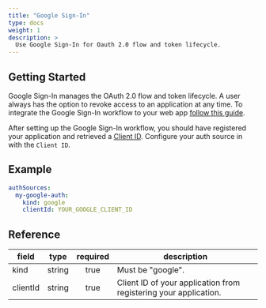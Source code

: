 ```yaml
---
title: "Google Sign-In"
type: docs
weight: 1
description: >
  Use Google Sign-In for Oauth 2.0 flow and token lifecycle. 
---
```


## Getting Started

Google Sign-In manages the OAuth 2.0 flow and token lifecycle. A user always has
the option to revoke access to an application at any time. To integrate the
Google Sign-In workflow to your web app [follow this
guide](https://developers.google.com/identity/sign-in/web/sign-in).

After setting up the Google Sign-In workflow, you should have registered your
application and retrieved a [Client
ID](https://developers.google.com/identity/sign-in/web/sign-in#create_authorization_credentials).
Configure your auth source in with the `Client ID`.

## Example

```yaml
authSources:
  my-google-auth:
    kind: google
    clientId: YOUR_GOOGLE_CLIENT_ID
```

## Reference

| **field** | **type** | **required** | **description**                                                  |
|-----------|:--------:|:------------:|------------------------------------------------------------------|
| kind      |  string  |     true     | Must be "google".                                                |
| clientId  |  string  |     true     | Client ID of your application from registering your application. |
